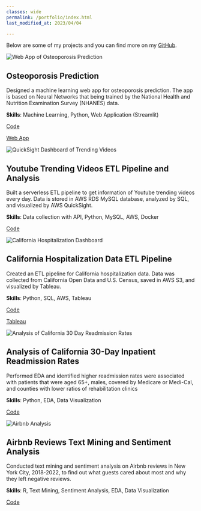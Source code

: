 ```yaml
---
classes: wide
permalink: /portfolio/index.html
last_modified_at: 2023/04/04

---
```


Below are some of my projects and you can find more on my [GitHub](https://github.com/eeliuqin).

<div class="portfolio-projects">
  <div class="row">
    <div class="img-section">
      <img src="/assets/images/portfolio/web-app-osteo.png" alt="Web App of Osteoporosis Prediction">
    </div>
    <div class="desc-section">
      <h2>Osteoporosis Prediction</h2>
      <p>Designed a machine learning web app for osteoporosis prediction. The app is based on Neural Networks that being trained by the National Health and Nutrition Examination Survey (NHANES) data.</p>
      <p>
        <b>Skills</b>: Machine Learning, Python, Web Application (Streamlit)
      </p>
      <p>
        <a target="_blank" href="https://github.com/eeliuqin/Osteoporosis-Analysis-and-Prediction-on-NHANES-Data">Code</a>
      </p>
      <p>
        <a target="_blank" href="https://osteoporosis-prediction.streamlit.app/">Web App</a>
      </p>
    </div>
  </div>
  <div class="row">
    <div class="img-section">
      <img src="/assets/images/portfolio/videos-dashboard.png" alt="QuickSight Dashboard of Trending Videos">
    </div>
    <div class="desc-section">
      <h2>Youtube Trending Videos ETL Pipeline and Analysis</h2>
      <p>Built a serverless ETL pipeline to get information of Youtube trending videos every day. Data is stored in AWS RDS MySQL database, analyzed by SQL, and visualized by AWS QuickSight.</p>
      <p><b>Skills</b>: Data collection with API, Python, MySQL, AWS, Docker</p>
      <p>
        <a target="_blank" href="https://github.com/eeliuqin/Youtube-Trending-Videos-Pipeline-and-Analysis">Code</a>
      </p>
    </div>
  </div>
  <div class="row">
    <div class="img-section">
      <img src="/assets/images/portfolio/ca-hos-tableau.png" alt="California Hospitalization Dashboard">
    </div>
    <div class="desc-section">
      <h2>California Hospitalization Data ETL Pipeline</h2>
      <p>Created an ETL pipeline for California hospitalization data. Data was collected from California Open Data and U.S. Census, saved in AWS S3, and visualized by Tableau.</p>
      <p><b>Skills</b>: Python, SQL, AWS, Tableau</p>
      <p>
        <a target="_blank" href="https://github.com/eeliuqin/California-Hospitalization-Data-ETL-Pipeline">Code</a>
      </p>
      <p>
        <a target="_blank" href="https://public.tableau.com/app/profile/qinliu/viz/CaliforniaHospitalizationCountsandRatesofSelectedAdverseHospitalEvents/Dashboard1">Tableau</a>
      </p>
    </div>
  </div>
  <div class="row">
    <div class="img-section">
      <img src="/assets/images/portfolio/ca-readmission-img.png" alt="Analysis of California 30 Day Readmission Rates">
    </div>
    <div class="desc-section">
      <h2>Analysis of California 30-Day Inpatient Readmission Rates</h2>
      <p>Performed EDA and identified higher readmission rates were associated with patients that were aged 65+, males, covered by Medicare or Medi-Cal, and counties with lower ratios of rehabilitation clinics</p>
      <p><b>Skills</b>: Python, EDA, Data Visualization</p>
      <p>
        <a target="_blank" href="https://github.com/eeliuqin/california-readmission-rate-analysis">Code</a>
      </p>
    </div>
  </div>
  <div class="row">
    <div class="img-section">
      <img src="/assets/images/portfolio/airbnb-analysis.png" alt="Airbnb Analysis">
    </div>
    <div class="desc-section">
      <h2>Airbnb Reviews Text Mining and Sentiment Analysis</h2>
      <p>Conducted text mining and sentiment analysis on Airbnb reviews in New York City, 2018-2022, to find out what guests cared about most and why they left negative reviews.</p>
      <p><b>Skills</b>: R, Text Mining, Sentiment Analysis, EDA, Data Visualization</p>
      <p>
        <a target="_blank" href="https://github.com/eeliuqin/Airbnb-Reviews-Text-Mining-and-Sentiment-Analysis">Code</a>
      </p>
    </div>
  </div>
</div>